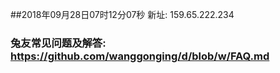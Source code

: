 ##2018年09月28日07时12分07秒 新址: 159.65.222.234
### 兔友常见问题及解答: https://github.com/wanggonging/d/blob/w/FAQ.md
